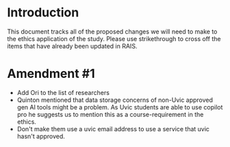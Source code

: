 # Introduction

This document tracks all of the proposed changes we will need to make to the ethics application of the study. Please use strikethrough to cross off the items that have already been updated in RAIS.

# Amendment #1

- Add Ori to the list of researchers
- Quinton mentioned that data storage concerns of non-Uvic approved gen AI tools might be a problem. As Uvic students are able to use copilot pro he suggests us to mention this as a course-requirement in the ethics. 
- Don't make them use a uvic email address to use a service that uvic hasn't approved. 
